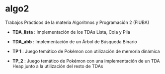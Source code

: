# algo2
Trabajos Prácticos de la materia Algoritmos y Programación 2 (FIUBA)

  - **TDA_lista** : Implementación de los TDAs Lista, Cola y Pila
 
  - **TDA_abb** : Implementación de un Árbol de Búsqueda Binario

  - **TP 1** : Juego temático de Pokémon con utilización de memoria dinámica 

  - **TP_2** : Juego temático de Pokémon con una implementación de un TDA Heap junto a la utilización del resto de TDAs 
